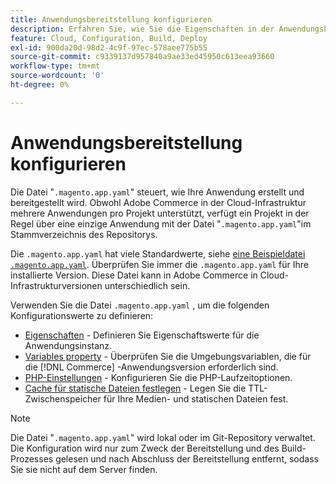 ```yaml
---
title: Anwendungsbereitstellung konfigurieren
description: Erfahren Sie, wie Sie die Eigenschaften in der Anwendungskonfigurationsdatei konfigurieren, die steuern, wie die [!DNL Commerce] Anwendung erstellt und in der Cloud-Umgebung bereitgestellt wird.
feature: Cloud, Configuration, Build, Deploy
exl-id: 900da20d-98d2-4c9f-97ec-578aee775b55
source-git-commit: c9339137d957840a9ae33ed45950c613eea93660
workflow-type: tm+mt
source-wordcount: '0'
ht-degree: 0%

---
```


# Anwendungsbereitstellung konfigurieren

Die Datei &quot;`.magento.app.yaml`&quot; steuert, wie Ihre Anwendung erstellt und bereitgestellt wird. Obwohl Adobe Commerce in der Cloud-Infrastruktur mehrere Anwendungen pro Projekt unterstützt, verfügt ein Projekt in der Regel über eine einzige Anwendung mit der Datei &quot;`.magento.app.yaml`&quot;im Stammverzeichnis des Repositorys.

Die `.magento.app.yaml` hat viele Standardwerte, siehe [eine Beispieldatei `.magento.app.yaml`](https://github.com/magento/magento-cloud/blob/master/.magento.app.yaml). Überprüfen Sie immer die `.magento.app.yaml` für Ihre installierte Version. Diese Datei kann in Adobe Commerce in Cloud-Infrastrukturversionen unterschiedlich sein.

Verwenden Sie die Datei `.magento.app.yaml` , um die folgenden Konfigurationswerte zu definieren:

- [Eigenschaften](properties.md) - Definieren Sie Eigenschaftswerte für die Anwendungsinstanz.
- [Variables property](variables-property.md) - Überprüfen Sie die Umgebungsvariablen, die für die [!DNL Commerce] -Anwendungsversion erforderlich sind.
- [PHP-Einstellungen](php-settings.md) - Konfigurieren Sie die PHP-Laufzeitoptionen.
- [Cache für statische Dateien festlegen](set-cache.md) - Legen Sie die TTL-Zwischenspeicher für Ihre Medien- und statischen Dateien fest.

>[!NOTE]
>
>Die Datei &quot;`.magento.app.yaml`&quot; wird lokal oder im Git-Repository verwaltet. Die Konfiguration wird nur zum Zweck der Bereitstellung und des Build-Prozesses gelesen und nach Abschluss der Bereitstellung entfernt, sodass Sie sie nicht auf dem Server finden.
